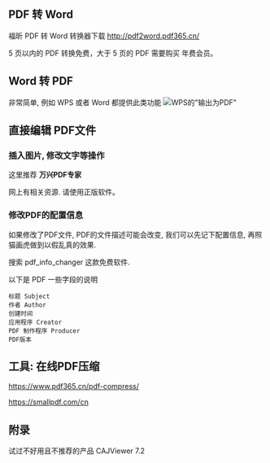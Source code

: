 ## PDF 转 Word

福昕 PDF 转 Word 转换器下载
http://pdf2word.pdf365.cn/

5 页以内的 PDF 转换免费，大于 5 页的 PDF 需要购买 年费会员。

## Word 转 PDF

非常简单, 例如 WPS 或者 Word 都提供此类功能
![WPS的"输出为PDF"](https://upload-images.jianshu.io/upload_images/1662509-e67af033923da279.png?imageMogr2/auto-orient/strip%7CimageView2/2/w/1240)

## 直接编辑 PDF文件

### 插入图片, 修改文字等操作

这里推荐 **万兴PDF专家**  

网上有相关资源. 请使用正版软件。

### 修改PDF的配置信息

如果修改了PDF文件, PDF的文件描述可能会改变, 我们可以先记下配置信息, 再照猫画虎做到以假乱真的效果.

搜索 pdf_info_changer 这款免费软件.

以下是 PDF 一些字段的说明
```
标题 Subject
作者 Author
创建时间
应用程序 Creator
PDF 制作程序 Producer
PDF版本
```

## 工具: 在线PDF压缩

https://www.pdf365.cn/pdf-compress/

https://smallpdf.com/cn

## 附录

试过不好用且不推荐的产品 CAJViewer 7.2
